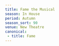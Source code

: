 ```yaml
---
title: Fame the Musical
season: In House
period: Autumn
season_sort: 90
venue: New Theatre
canonical:
 - title: Fame
---
```



